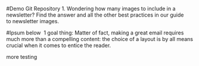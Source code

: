 #Demo Git Repository
	1. Wondering how many images to include in a newsletter? Find the answer and all the other best practices in our guide to newsletter images.

#Ipsum below
 1 goal thing: Matter of fact, making a great email requires much more than a compelling content: the choice of a layout is by all means crucial when it comes to entice the reader.   

more testing 